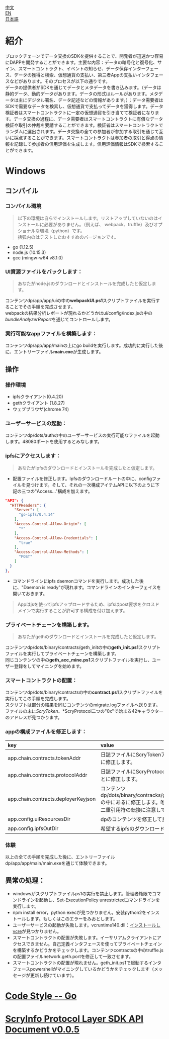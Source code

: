 [中文](./README-cn.md)  
[EN](./README.md)  
[日本語](./README-ja.md)  
# 紹介
ブロックチェーンでデータ交換のSDKを提供することで、開発者が迅速かつ容易にDAPPを開発することができます。主要な内容：データの暗号化と復号化、サイン、スマートコントラクト、イベントの知らせ、データ保存インターフェース、データの獲得と検索、仮想通貨の支払い、第三者Appの支払いインタフェースなどがあります。そのプロセスが以下の通りです。  
データの提供者がSDKを通じてデータとメタデータを書き込みます。（データは静的データ、動的データがあります。データの形式はルールがあります。メタデータは主にデジタル署名、データ記述などの情報があります。）；データ需要者はSDKで需要なデータを検索し、仮想通貨で支払ってデータを獲得します。データ検証者はスマートコントラクトに一定の仮想通貨を引き当てて検証者になります。データ交換の過程に、データ需要者はスマートコントラクトに有償なデータ検証や取引の仲裁を要請することができます。検証者はスマートコントラクトでランダムに選出されます。データ交換の全ての参加者が参加する取引を通じて互いに採点することができます。スマートコントラクトは参加者の取引と得点の情報を記録して参加者の信用評価を生成します。信用評価情報はSDKで検索することができます。  
# Windows
##  コンパイル
###  コンパイル環境
> 以下の環境は自らでインストールします。リストアップしていないのはインストールに必要がありません。（例えば、 webpack、truffle）及びオプショナルな環境（python）です。  
括弧内のはテストしたおすすめのバージョンです。
- go (1.12.5)
- node.js (10.15.3)
- gcc (mingw-w64 v8.1.0)
### UI資源ファイルをバックします：
> あなたがnode.jsのダウンロードとインストールを完成したと仮定します。  

コンテンツdp/app/app/uiの中の**webpackUI.ps1**スクリプトファイルを実行することでその手順を完成させます。  
webpackの結果分析レポートが現れるかどうかはui/config/index.jsの中の*bundleAnalyzerReport*を通じてコントロールします。
### 実行可能なappファイルを構築します：
コンテンツdp/app/app/mainの上にgo buildを実行します。成功的に実行した後に、エントリーファイル**main.exe**が生成します。
##  操作
### 操作環境
- ipfsクライアント(0.4.20)
- gethクライアント (1.8.27)
- ウェブブラウザ(chrome 74)
### ユーザーサービスの起動：
コンテンツdp/dots/authの中のユーザーサービスの実行可能なファイルを起動します。48080ポートを使用するとみなします。
### ipfsにアクセスします：  
> あなたがIpfsのダウンロードとインストールを完成したと仮定します。
- 配置ファイルを修正します。Ipfsのダウンロードルートの中に、configファイルを見つけます。そして、それの一次構成アイテムAPIに以下のように下記の三つの"Access..."構成を加えます。  
```json
"API": {
  "HTTPHeaders": {
    "Server": [
      "go-ipfs/0.4.14"
    ],
    "Access-Control-Allow-Origin": [
      "*"
    ],
    "Access-Control-Allow-Credentials": [
      "true"
    ],
    "Access-Control-Allow-Methods": [
      "POST"
    ]
  }
},
```
- コマンドラインにipfs daemonコマンドを実行します。成功した後に、"Daemon is ready"が現れます。コマンドラインのインターフェイスを開いておきます。  
> Appはjsを使ってipfsアップロードするため、ipfsはpost要求をクロスドメインで実行することが許可する構成を付け加えます。
### プライベートチェーンを構築します。
> あなたがgethのダウンロードとインストールを完成したと仮定します。

コンテンツdp/dots/binary/contracts/geth_initの中の**geth_init.ps1**スクリプトファイルを実行してプライベートチェーンを構築します。  
同じコンテンツの中の**geth_acc_mine.ps1**スクリプトファイルを実行し、ユーザー登録をしてマイニングを始めます。
### スマートコントラクトの配置：
コンテンツdp/dots/binary/contractsの中の**contract.ps1**スクリプトファイルを実行してこの手順を完成します。  
スクリプトは部分の結果を同じコンテンツのmigrate.logファイルへ送ります。ファイルの末に*ScryToken*、*ScryProtocol二つの"0x"で始まる42キャラクターのアドレスが見つかります。
### appの構成ファイルを修正します：
| key | value |
|:------- |:------- |
app.chain.contracts.tokenAddr | 日誌ファイルにScryTokenアドレスを見つけることに修正します。
app.chain.contracts.protocolAddr | 日誌ファイルにScryProtocolアドレスを見つけることに修正します。
app.chain.contracts.deployerKeyjson | コンテンツdp/dots/binary/contracks/geth_init/chain/keystoreの中にあるに修正します。唯一のファイルの内容、二重引用符の転換に注意してください。
app.config.uiResourcesDir | dpのコンテンツを修正して良いです。
app.config.ipfsOutDir | 希望するipfsのダウンロードルートに修正します。
### 体験
以上の全ての手順を完成した後に、エントリーファイルdp/app/app/main/main.exeを通じて体験できます。
## 異常の処理：
- windowsがスクリプトファイルps1の実行を禁止します。管理者権限でコマンドラインを起動し、Set-ExecutionPolicy unrestrictedコマンドラインを実行します。  
- npm install error，python execが見つかりません。安装python2をインストールします。もしくはこのエラーをみおとします。  
- ユーザーサービスの起動が失敗します。vcruntime140.dll：[インストールしvcre](https://www.microsoft.com/zh-cn/download/details.aspx?id=48145)が見つかりません。  
- スマートコントラクトの配置が失敗します。イーサリアムクライアントにアクセスできません。自己定義インタフェースを使ってプライベートチェインを構築するかどうかをチェックします。コンテンツcontractsの中のtruffle.jsの配置ファイルnetwork.geth.portを修正して一致させます。  
- スマートコントラクトの配置が現れません。geth_init.ps1で起動するインタフェースpowershellがマイニングしているかどうかをチェックします（メッセージが更新し続けています）。  
# [Code Style -- Go](https://github.com/scryinfo/scryg/blob/master/codestyle_go-ja.md)
# [ScryInfo Protocol Layer SDK API Document v0.0.5](https://github.com/scryinfo/dp/blob/master/document/ScryInfo%20protocol%20layer%20SDK%20%20v0.0.5.md)
